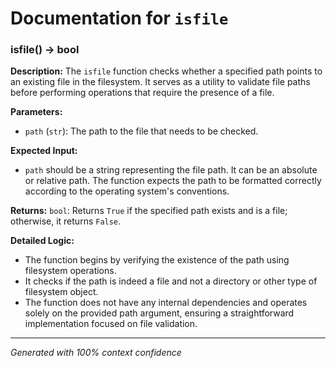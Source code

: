 # Documentation for `isfile`

### isfile() -> bool

**Description:**
The `isfile` function checks whether a specified path points to an existing file in the filesystem. It serves as a utility to validate file paths before performing operations that require the presence of a file.

**Parameters:**
- `path` (`str`): The path to the file that needs to be checked.

**Expected Input:**
- `path` should be a string representing the file path. It can be an absolute or relative path. The function expects the path to be formatted correctly according to the operating system's conventions.

**Returns:**
`bool`: Returns `True` if the specified path exists and is a file; otherwise, it returns `False`.

**Detailed Logic:**
- The function begins by verifying the existence of the path using filesystem operations.
- It checks if the path is indeed a file and not a directory or other type of filesystem object.
- The function does not have any internal dependencies and operates solely on the provided path argument, ensuring a straightforward implementation focused on file validation.

---
*Generated with 100% context confidence*
